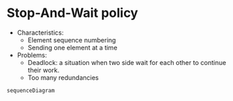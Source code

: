 # Stop-And-Wait policy
- Characteristics:
  - Element sequence numbering
  - Sending one element at a time
- Problems:
  - Deadlock: a situation when two side wait for each other to continue their work.
  - Too many redundancies

```mermaid
sequenceDiagram
```